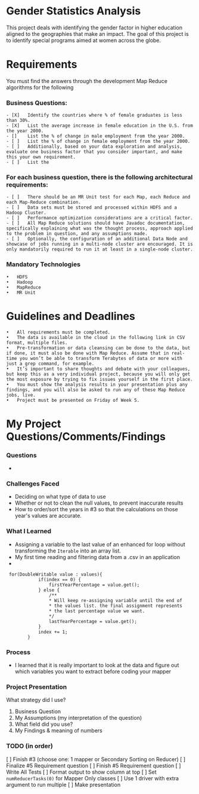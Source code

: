 
# Gender Statistics Analysis
This project deals with identifying the gender factor in higher education aligned to the geographies that make an impact. The goal of this project is to identify special programs aimed at women across the globe. 
# Requirements
You must find the answers through the development Map Reduce algorithms for the following 
### Business Questions:
	- [X]	Identify the countries where % of female graduates is less than 30%. 
	- [X]	List the average increase in female education in the U.S. from the year 2000.
	- []	List the % of change in male employment from the year 2000. 
	- [ ]	List the % of change in female employment from the year 2000.
	- [ ]	Additionally, based on your data exploration and analysis, evaluate one business factor that you consider important, and make this your own requirement.
	- [ ] 	List the 
### For each business question, there is the following architectural requirements:
	- [ ]	There should be an MR Unit test for each Map, each Reduce and each Map-Reduce combination.
	- [ ]	Data sets must be stored and processed within HDFS and a Hadoop Cluster.
	- [ ]	Performance optimization considerations are a critical factor.
	- [ ]	All Map Reduce solutions should have Javadoc documentation, specifically explaining what was the thought process, approach applied to the problem in question, and any assumptions made.
	- [ ]	Optionally, the configuration of an additional Data Node and showcase of jobs running in a multi-node cluster are encouraged. It is only mandatorily required to run it at least in a single-node cluster.
### Mandatory Technologies
	•	HDFS
	•	Hadoop
	•	MapReduce
	•	MR Unit


# Guidelines and Deadlines
	•	All requirements must be completed.
	•	The data is available in the cloud in the following link in CSV format, multiple files.
	•	Pre-transformation or data cleansing can be done to the data, but if done, it must also be done with Map Reduce. Assume that in real-time you won’t be able to transform Terabytes of data or more with just a grep command, for example.
	•	It’s important to share thoughts and debate with your colleagues, but keep this as a very individual project, because you will only get the most exposure by trying to fix issues yourself in the first place.
	•	You must show the analysis results in your presentation plus any findings, and you will also be asked to run any of these Map Reduce jobs, live.
	•	Project must be presented on Friday of Week 5.
# My Project Questions/Comments/Findings
### Questions
- 
### Challenges Faced
- Deciding on what type of data to use
- Whether or not to clean the null values, to prevent inaccurate results
- How to order/sort the years in #3 so that the calculations on those year's values are accurate.
### What I Learned
- Assigning a variable to the last value of an enhanced for loop without transforming the `Iterable` into an array list.
- My first time reading and filtering data from a .csv in an application
- 
```
 for(DoubleWritable value : values){
            if(index == 0) {
                firstYearPercentage = value.get();
            } else {
				/**
				* Will keep re-assigning variable until the end of
				* the values list. the final assignment represents 
				* the last percentage value we want.
				*/
                lastYearPercentage = value.get(); 
            }
            index += 1;
        }
```
### Process
- I learned that it is really important to look at the data and figure out which variables you want to extract before coding your mapper
### Project Presentation
What strategy did I use? 
1. Business Question
2. My Assumptions (my interpretation of the question)
3. What field did you use?
3. My Findings & meaning of numbers
### TODO (in order)
[ ] Finish #3 (choose one: 1 mapper or Secondary Sorting on Reducer)
[ ] Finalize #5 Requirement question
[ ] Finish #5 Requirement question
[ ] Write All Tests
[ ] Format output to show column at top
[ ] Set `numReducerTasks(0)` for Mapper Only classes
[ ] Use 1 driver with extra argument to run multiple
[ ] Make presentation